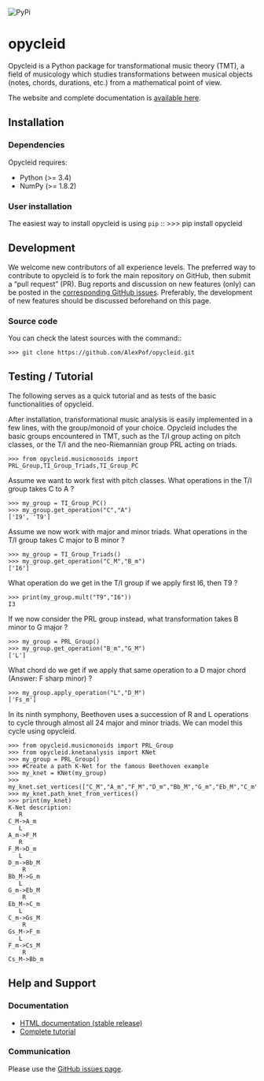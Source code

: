 ![PyPi](https://badge.fury.io/py/opycleid.svg)


# opycleid

Opycleid is a Python package for transformational music theory (TMT), a field of
musicology which studies transformations between musical objects
(notes, chords, durations, etc.) from a mathematical point of view.

The website and complete documentation is [available here](https://alexpof.github.io/opycleid/).

## Installation

### Dependencies

Opycleid requires:

- Python (>= 3.4)
- NumPy (>= 1.8.2)

### User installation

The easiest way to install opycleid is using ``pip`` ::
    >>> pip install opycleid

## Development

We welcome new contributors of all experience levels. The preferred way to
contribute to opycleid is to fork the main repository on GitHub,
then submit a “pull request” (PR). Bug reports and discussion on new features
(only) can be posted in the [corresponding GitHub issues](https://github.com/AlexPof/opycleid/issues).
Preferably, the development of new features should be discussed beforehand
on this page.

### Source code

You can check the latest sources with the command::

    >>> git clone https://github.com/AlexPof/opycleid.git

## Testing / Tutorial

The following serves as a quick tutorial and as tests of the basic functionalities
of opycleid.

After installation, transformational music analysis is easily implemented in a
few lines, with the group/monoid of your choice. Opycleid includes the basic
groups encountered in TMT, such as the T/I group acting on pitch classes,
or the T/I and the neo-Riemannian group PRL acting on triads.

    >>> from opycleid.musicmonoids import PRL_Group,TI_Group_Triads,TI_Group_PC

Assume we want to work first with pitch classes. What operations in the T/I group
takes C to A ?

    >>> my_group = TI_Group_PC()
    >>> my_group.get_operation("C","A")
    ['I9', 'T9']

Assume we now work with major and minor triads.
What operations in the T/I group takes C major to B minor ?

    >>> my_group = TI_Group_Triads()
    >>> my_group.get_operation("C_M","B_m")
    ['I6']

What operation do we get in the T/I group if we apply first I6, then T9 ?

    >>> print(my_group.mult("T9","I6"))
    I3   

If we now consider the PRL group instead, what transformation takes B minor to G major ?

    >>> my_group = PRL_Group()
    >>> my_group.get_operation("B_m","G_M")
    ['L']

What chord do we get if we apply that same operation to a D major chord (Answer: F sharp minor) ?

    >>> my_group.apply_operation("L","D_M")
    ['Fs_m']

In its ninth symphony, Beethoven uses a succession of R and L operations to cycle
through almost all 24 major and minor triads. We can model this cycle using opycleid.

    >>> from opycleid.musicmonoids import PRL_Group
    >>> from opycleid.knetanalysis import KNet
    >>> my_group = PRL_Group()
    >>> #Create a path K-Net for the famous Beethoven example
    >>> my_knet = KNet(my_group)
    >>> my_knet.set_vertices(["C_M","A_m","F_M","D_m","Bb_M","G_m","Eb_M","C_m","Gs_M","F_m","Cs_M","Bb_m"])
    >>> my_knet.path_knet_from_vertices()
    >>> print(my_knet)
    K-Net description:
       R   
    C_M->A_m
       L   
    A_m->F_M
       R   
    F_M->D_m
       L    
    D_m->Bb_M
        R   
    Bb_M->G_m
       L    
    G_m->Eb_M
        R   
    Eb_M->C_m
       L    
    C_m->Gs_M
        R   
    Gs_M->F_m
       L    
    F_m->Cs_M
        R    
    Cs_M->Bb_m

## Help and Support

### Documentation

- [HTML documentation (stable release)](https://alexpof.github.io/opycleid/)
- [Complete tutorial](https://alexpof.github.io/opycleid/gettingstarted/)

### Communication

Please use the [GitHub issues page](https://github.com/AlexPof/opycleid/issues).
